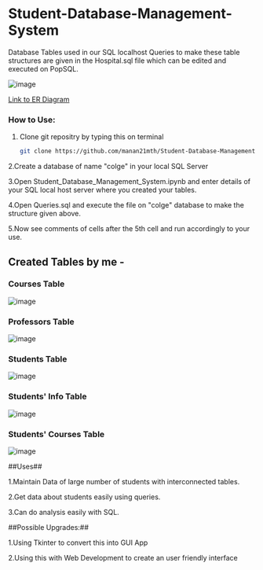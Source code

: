 # Student-Database-Management-System

Database Tables used in our SQL localhost Queries to make these table structures are given in the Hospital.sql file which can be edited and executed on PopSQL.

![image](https://github.com/user-attachments/assets/52217274-6616-4228-b6de-6b3b7c29bacb)

[Link to ER Diagram](https://drawsql.app/teams/lighters-1/diagrams/student-database-management-system)

### How to Use:
1. Clone git repositry by typing this on terminal
   ```bash
   git clone https://github.com/manan21mth/Student-Database-Management-System.git
   ```
   
2.Create a database of name "colge" in your local SQL Server

3.Open Student_Database_Management_System.ipynb and enter details of your SQL local host server where you created your tables.

4.Open Queries.sql and execute the file on "colge" database to make the structure given above.

5.Now see comments of cells after the 5th cell and run accordingly to your use.

## Created Tables by me - 

### Courses Table

![image](https://github.com/user-attachments/assets/49ca37c4-6f22-4e2c-b63f-8c53414dbe64)

### Professors Table

![image](https://github.com/user-attachments/assets/25c0ade0-b0ed-442e-b961-73f1715232e9)

### Students Table

![image](https://github.com/user-attachments/assets/b9c0fa64-1c9f-4ebb-8b04-3afc222c2a61)

### Students' Info Table

![image](https://github.com/user-attachments/assets/03450109-4414-4528-aa08-7d06ffd7b058)

### Students' Courses Table

![image](https://github.com/user-attachments/assets/adb3b51e-2af5-4aaf-9827-4bdb2c9983a7)

##Uses##

1.Maintain Data of large number of students with interconnected tables.

2.Get data about students easily using queries.

3.Can do analysis easily with SQL.

##Possible Upgrades:##

1.Using Tkinter to convert this into GUI App

2.Using this with Web Development to create an user friendly interface
